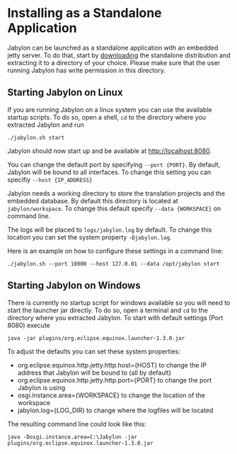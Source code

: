 
# Installing as a Standalone Application

Jabylon can be launched as a standalone application with an embedded jetty server. To do that, start by [downloading](./download.html) the standalone distribution and extracting it to a directory of your choice. Please make sure that the user running Jabylon has write permission in this directory.

## Starting Jabylon on Linux

If you are running Jabylon on a linux system you can use the available startup scripts. To do so, open a shell, `cd` to the directory where you extracted Jabylon and run 

`./jabylon.sh start`

Jabylon should now start up and be available at [http://localhost:8080](http://localhost:8080).

You can change the default port by specifying `--port {PORT}`. By default, Jabylon will be bound to all interfaces. To change this setting you can specifiy `--host {IP_ADDRESS}` 

Jabylon needs a working directory to store the translation projects and the embedded database. By default this directory is located at `jabylon/workspace`. To change this default specify `--data {WORKSPACE}` on command line.

The logs will be placed to `logs/jabylon.log` by default. To change this location you can set the system property `-Djabylon.log`.

Here is an example on how to configure these settings in a command line:

`./jabylon.sh --port 10000 --host 127.0.01 --data /opt/jabylon start`


## Starting Jabylon on Windows

There is currently no startup script for windows available so you will need to start the launcher jar directly. To do so, open a terminal and `cd` to the directory where you extracted Jabylon. To start with default settings (Port 8080) execute

`java -jar plugins/org.eclipse.equinox.launcher-1.3.0.jar`

To adjust the defaults you can set these system properties:

 * org.eclipse.equinox.http.jetty.http.host={HOST} to change the IP address that Jabylon will be bound to (all by default)
 * org.eclipse.equinox.http.jetty.http.port={PORT} to change the port Jabylon is using 
 * osgi.instance.area={WORKSPACE} to change the location of the workspace
 * jabylon.log={LOG_DIR) to change where the logfiles will be located
 
 The resulting command line could look like this:
 
 `java -Dosgi.instance.area=C:\Jabylon -jar plugins/org.eclipse.equinox.launcher-1.3.0.jar`      


